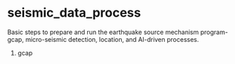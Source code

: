 # seismic_data_process
Basic steps to prepare and run the earthquake source mechanism program-gcap, micro-seismic detection, location, and  AI-driven processes.
1. gcap
